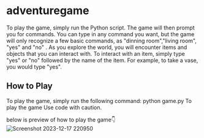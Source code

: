 # adventuregame
To play the game, simply run the Python script. The game will then prompt you for commands. You can type in any command you want, but the game will only recognize a few basic commands, as "dinning room","living room", "yes" and "no" .
As you explore the world, you will encounter items and objects that you can interact with. To interact with an item, simply type "yes" or "no" followed by the name of the item. For example, to take a vase, you would type "yes".
## How to Play
To play the game, simply run the following command:
python game.py
To play the game
Use code with caution.


below is preview of how to play the game👇
![Screenshot 2023-12-17 220950](https://github.com/Sukruthareddy12/adventuregame/assets/153543378/b7acf7d1-be06-4072-9f20-5a664db9cbe6)

